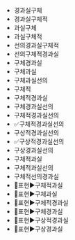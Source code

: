 - 경과실구체
- 경과실구체적
- 과실구체
- 과실구체적
- 선의경과실구체적
- 선의구체적경과실
- 구체경과실
- 구체과실
- 구체과실선의
- 구체적
- 구체적경과실
- 구체경과실선의
- 구체적경과실선의
- ✅구체적경과실선의
- 구상적경과실선의
- ✅구상적경과실선의
- 구상경과실선의
- 구체적과실
- 구체적과실선의
- 구체적선의경과실
- 📌표현▶️구체적과실
- 📌표현▶️구체과실
- 📌표현▶️구체적경과실
- 📌표현▶️구체경과실
- 📌표현▶️구상적경과실
- 📌표현▶️구상경과실
